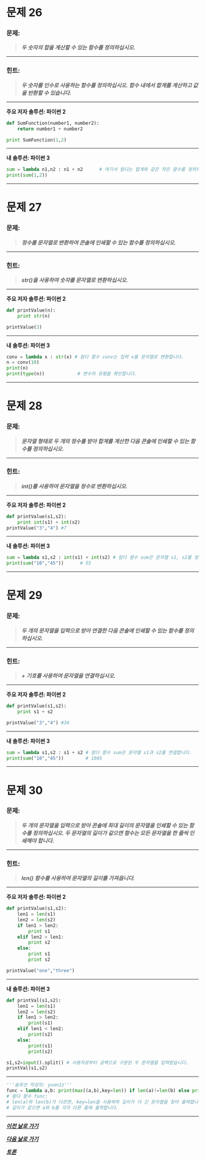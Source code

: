 # 문제 26

### **문제:**

> **_두 숫자의 합을 계산할 수 있는 함수를 정의하십시오._**

---

### 힌트:

> **_두 숫자를 인수로 사용하는 함수를 정의하십시오. 함수 내에서 합계를 계산하고 값을 반환할 수 있습니다._**

---

**주요 저자 솔루션: 파이썬 2**

```python
def SumFunction(number1, number2):
	return number1 + number2

print SumFunction(1,2)
```

---

**내 솔루션: 파이썬 3**

```python
sum = lambda n1,n2 : n1 + n2      # 여기서 람다는 합계와 같은 작은 함수를 정의하는 데 사용됩니다.
print(sum(1,2))
```

---

# 문제 27

### **문제:**

> **_정수를 문자열로 변환하여 콘솔에 인쇄할 수 있는 함수를 정의하십시오._**

---

### 힌트:

> **_str()을 사용하여 숫자를 문자열로 변환하십시오._**

---

**주요 저자 솔루션: 파이썬 2**

```python
def printValue(n):
	print str(n)

printValue(3)
```

---

**내 솔루션: 파이썬 3**

```python
conv = lambda x : str(x) # 람다 함수 conv는 입력 x를 문자열로 변환합니다.
n = conv(10)
print(n)
print(type(n))            # 변수의 유형을 확인합니다.
```

---

# 문제 28

### **문제:**

> **_문자열 형태로 두 개의 정수를 받아 합계를 계산한 다음 콘솔에 인쇄할 수 있는 함수를 정의하십시오._**

---

### 힌트:

> **_int()를 사용하여 문자열을 정수로 변환하십시오._**

---

**주요 저자 솔루션: 파이썬 2**

```python
def printValue(s1,s2):
	print int(s1) + int(s2)
printValue("3","4") #7
```

---

**내 솔루션: 파이썬 3**

```python
sum = lambda s1,s2 : int(s1) + int(s2) # 람다 함수 sum은 문자열 s1, s2를 정수로 변환하여 더합니다.
print(sum("10","45"))      # 55
```

---

# 문제 29

### **문제:**

> **_두 개의 문자열을 입력으로 받아 연결한 다음 콘솔에 인쇄할 수 있는 함수를 정의하십시오._**

---

### 힌트:

> **_+ 기호를 사용하여 문자열을 연결하십시오._**

---

**주요 저자 솔루션: 파이썬 2**

```python
def printValue(s1,s2):
	print s1 + s2

printValue("3","4") #34
```

---

**내 솔루션: 파이썬 3**

```python
sum = lambda s1,s2 : s1 + s2 # 람다 함수 sum은 문자열 s1과 s2를 연결합니다.
print(sum("10","45"))        # 1045
```

---

# 문제 30

### **문제:**

> **_두 개의 문자열을 입력으로 받아 콘솔에 최대 길이의 문자열을 인쇄할 수 있는 함수를 정의하십시오. 두 문자열의 길이가 같으면 함수는 모든 문자열을 한 줄씩 인쇄해야 합니다._**

---

### 힌트:

> **_len() 함수를 사용하여 문자열의 길이를 가져옵니다._**

---

**주요 저자 솔루션: 파이썬 2**

```python
def printValue(s1,s2):
	len1 = len(s1)
	len2 = len(s2)
	if len1 > len2:
		print s1
	elif len2 > len1:
		print s2
	else:
		print s1
		print s2

printValue("one","three")

```

---

**내 솔루션: 파이썬 3**

```python
def printVal(s1,s2):
    len1 = len(s1)
    len2 = len(s2)
    if len1 > len2:
        print(s1)
    elif len1 < len2:
        print(s2)
    else:
        print(s1)
        print(s2)

s1,s2=input().split() # 사용자로부터 공백으로 구분된 두 문자열을 입력받습니다.
printVal(s1,s2)
```

---

```python
'''솔루션 작성자: yuan1z'''
func = lambda a,b: print(max((a,b),key=len)) if len(a)!=len(b) else print(a+'\n'+b)
# 람다 함수 func:
# len(a)와 len(b)가 다르면, key=len을 사용하여 길이가 더 긴 문자열을 찾아 출력합니다.
# 길이가 같으면 a와 b를 각각 다른 줄에 출력합니다.
```

---

[**_이전 날로 가기_**](https://github.com/darkprinx/100-plus-Python-programming-exercises-extended/blob/master/Status/Day%208.md "8일차")

[**_다음 날로 가기_**](https://github.com/darkprinx/100-plus-Python-programming-exercises-extended/blob/master/Status/Day_10.md "10일차")

[**_토론_**](https://github.com/darkprinx/100-plus-Python-programming-exercises-extended/issues/3)
